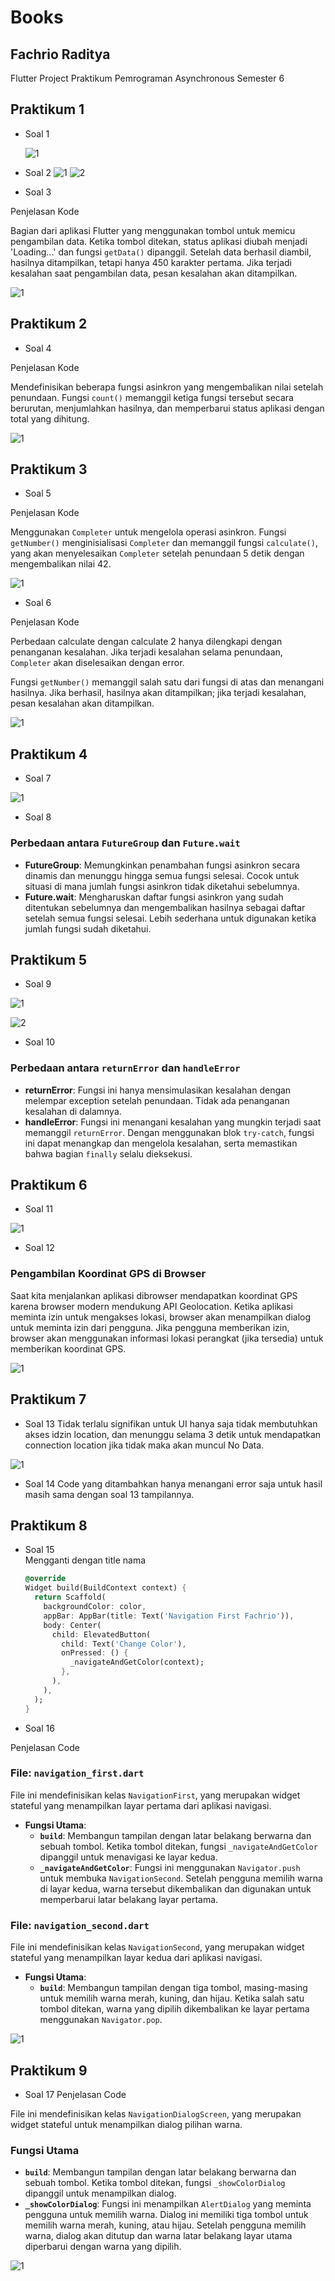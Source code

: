 # Books

## Fachrio Raditya

Flutter Project Praktikum Pemrograman Asynchronous Semester 6

## Praktikum 1

- Soal 1

  ![1](./images/11.png)

- Soal 2
  ![1](./images/121.png)
  ![2](./images/122.png)

- Soal 3

Penjelasan Kode

Bagian dari aplikasi Flutter yang menggunakan tombol untuk memicu pengambilan data. Ketika tombol ditekan, status aplikasi diubah menjadi 'Loading...' dan fungsi `getData()` dipanggil. Setelah data berhasil diambil, hasilnya ditampilkan, tetapi hanya 450 karakter pertama. Jika terjadi kesalahan saat pengambilan data, pesan kesalahan akan ditampilkan.

![1](./images/13.png)

## Praktikum 2

- Soal 4

Penjelasan Kode

Mendefinisikan beberapa fungsi asinkron yang mengembalikan nilai setelah penundaan. Fungsi `count()` memanggil ketiga fungsi tersebut secara berurutan, menjumlahkan hasilnya, dan memperbarui status aplikasi dengan total yang dihitung.

![1](./images/24s.gif)

## Praktikum 3

- Soal 5

Penjelasan Kode

Menggunakan `Completer` untuk mengelola operasi asinkron. Fungsi `getNumber()` menginisialisasi `Completer` dan memanggil fungsi `calculate()`, yang akan menyelesaikan `Completer` setelah penundaan 5 detik dengan mengembalikan nilai 42.

![1](./images/35s.gif)

- Soal 6

Penjelasan Kode

Perbedaan calculate dengan calculate 2 hanya dilengkapi dengan penanganan kesalahan. Jika terjadi kesalahan selama penundaan, `Completer` akan diselesaikan dengan error.

Fungsi `getNumber()` memanggil salah satu dari fungsi di atas dan menangani hasilnya. Jika berhasil, hasilnya akan ditampilkan; jika terjadi kesalahan, pesan kesalahan akan ditampilkan.

![1](./images/36s.gif)

## Praktikum 4

- Soal 7

![1](./images/47.gif)

- Soal 8

### Perbedaan antara `FutureGroup` dan `Future.wait`

- **FutureGroup**: Memungkinkan penambahan fungsi asinkron secara dinamis dan menunggu hingga semua fungsi selesai. Cocok untuk situasi di mana jumlah fungsi asinkron tidak diketahui sebelumnya.
- **Future.wait**: Mengharuskan daftar fungsi asinkron yang sudah ditentukan sebelumnya dan mengembalikan hasilnya sebagai daftar setelah semua fungsi selesai. Lebih sederhana untuk digunakan ketika jumlah fungsi sudah diketahui.

## Praktikum 5

- Soal 9

![1](./images/591.gif)

![2](./images/592.png)

- Soal 10

### Perbedaan antara `returnError` dan `handleError`

- **returnError**: Fungsi ini hanya mensimulasikan kesalahan dengan melempar exception setelah penundaan. Tidak ada penanganan kesalahan di dalamnya.
- **handleError**: Fungsi ini menangani kesalahan yang mungkin terjadi saat memanggil `returnError`. Dengan menggunakan blok `try-catch`, fungsi ini dapat menangkap dan mengelola kesalahan, serta memastikan bahwa bagian `finally` selalu dieksekusi.

## Praktikum 6

- Soal 11

![1](./images/611.png)

- Soal 12

### Pengambilan Koordinat GPS di Browser

Saat kita menjalankan aplikasi dibrowser mendapatkan koordinat GPS karena browser modern mendukung API Geolocation. Ketika aplikasi meminta izin untuk mengakses lokasi, browser akan menampilkan dialog untuk meminta izin dari pengguna. Jika pengguna memberikan izin, browser akan menggunakan informasi lokasi perangkat (jika tersedia) untuk memberikan koordinat GPS.

![1](./images/612s.gif)

## Praktikum 7

- Soal 13
  Tidak terlalu signifikan untuk UI hanya saja tidak membutuhkan akses idzin location, dan menunggu selama 3 detik untuk mendapatkan connection location jika tidak maka akan muncul No Data.

![1](./images/713s.gif)

- Soal 14
  Code yang ditambahkan hanya menangani error saja untuk hasil masih sama dengan soal 13 tampilannya.

## Praktikum 8

- Soal 15 <br>
  Mengganti dengan title nama

  ```dart
  @override
  Widget build(BuildContext context) {
    return Scaffold(
      backgroundColor: color,
      appBar: AppBar(title: Text('Navigation First Fachrio')),
      body: Center(
        child: ElevatedButton(
          child: Text('Change Color'),
          onPressed: () {
            _navigateAndGetColor(context);
          },
        ),
      ),
    );
  }
  ```

- Soal 16

Penjelasan Code

### File: `navigation_first.dart`

File ini mendefinisikan kelas `NavigationFirst`, yang merupakan widget stateful yang menampilkan layar pertama dari aplikasi navigasi.

- **Fungsi Utama**:
  - **`build`**: Membangun tampilan dengan latar belakang berwarna dan sebuah tombol. Ketika tombol ditekan, fungsi `_navigateAndGetColor` dipanggil untuk menavigasi ke layar kedua.
  - **`_navigateAndGetColor`**: Fungsi ini menggunakan `Navigator.push` untuk membuka `NavigationSecond`. Setelah pengguna memilih warna di layar kedua, warna tersebut dikembalikan dan digunakan untuk memperbarui latar belakang layar pertama.

### File: `navigation_second.dart`

File ini mendefinisikan kelas `NavigationSecond`, yang merupakan widget stateful yang menampilkan layar kedua dari aplikasi navigasi.

- **Fungsi Utama**:
  - **`build`**: Membangun tampilan dengan tiga tombol, masing-masing untuk memilih warna merah, kuning, dan hijau. Ketika salah satu tombol ditekan, warna yang dipilih dikembalikan ke layar pertama menggunakan `Navigator.pop`.

![1](./images/816s.gif)

## Praktikum 9 <br>

- Soal 17
  Penjelasan Code

File ini mendefinisikan kelas `NavigationDialogScreen`, yang merupakan widget stateful untuk menampilkan dialog pilihan warna.

### Fungsi Utama

- **`build`**: Membangun tampilan dengan latar belakang berwarna dan sebuah tombol. Ketika tombol ditekan, fungsi `_showColorDialog` dipanggil untuk menampilkan dialog.
- **`_showColorDialog`**: Fungsi ini menampilkan `AlertDialog` yang meminta pengguna untuk memilih warna. Dialog ini memiliki tiga tombol untuk memilih warna merah, kuning, atau hijau. Setelah pengguna memilih warna, dialog akan ditutup dan warna latar belakang layar utama diperbarui dengan warna yang dipilih.

![1](./images/917s.gif)

